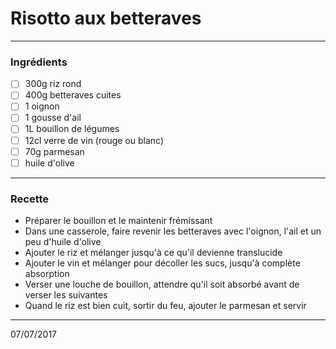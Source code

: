 # Risotto aux betteraves

---

### Ingrédients

- [ ] 300g riz rond
- [ ] 400g betteraves cuites
- [ ] 1 oignon
- [ ] 1 gousse d'ail
- [ ] 1L bouillon de légumes
- [ ] 12cl verre de vin (rouge ou blanc)
- [ ] 70g parmesan
- [ ] huile d'olive

---

### Recette

- Préparer le bouillon et le maintenir frémissant
- Dans une casserole, faire revenir les betteraves avec l'oignon, l'ail et un peu d'huile d'olive
- Ajouter le riz et mélanger jusqu'à ce qu'il devienne translucide
- Ajouter le vin et mélanger pour décoller les sucs, jusqu'à complète absorption
- Verser une louche de bouillon, attendre qu'il soit absorbé avant de verser les suivantes
- Quand le riz est bien cuit, sortir du feu, ajouter le parmesan et servir

---

07/07/2017
